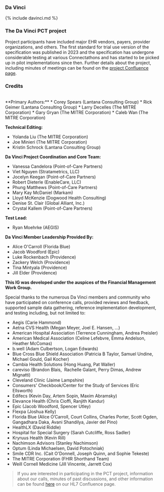 
### Da Vinci
{% include davinci.md %}


### The Da Vinci PCT project
 Project participants have included major EHR vendors, payers, provider organizations, and others.  The first standard for trial use version of the specification was published in 2023 and the specification has undergone considerable testing at various Connectathons and has started to be picked up in pilot implementations since then. Further details about the project, including minutes of meetings can be found on the [project Confluence page](https://confluence.hl7.org/spaces/DVP/pages/116460399/Patient+Cost+Transparency+PCT).


### Credits  
<br>
**Primary Authors:**
*	Corey Spears (Lantana Consulting Group)
*	Rick Geimer (Lantana Consulting Group)
*	Larry Decelles (The MITRE Corporation)
*	Gary Gryan (The MITRE Corporation)
*	Caleb Wan (The MITRE Corporation)

**Technical Editing:**
*	Yolanda Liu (The MITRE Corporation)
*	Joe Minieri (The MITRE Corporation)
*	Kristin Schrock (Lantana Consulting Group) 

**Da Vinci Project Coordination and Core Team:**
*	Vanessa Candelora (Point-of-Care Partners)
*	Viet Nguyen (Stratametrics, LLC)
*	Jocelyn Keegan (Point-of-Care Partners)
*	Robert Dieterle (EnableCare, LLC)
*	Phung Matthews (Point-of-Care Partners)
*	Mary Kay McDaniel (Markam)
*   Lloyd McKenzie (Dogwood Health Consulting)
*	Denise St. Clair (Global Alliant, Inc.)
*   Crystal Kallem (Point-of-Care Partners)

**Test Lead:**
*   Ryan Moehrke (AEGIS)

**Da Vinci Member Leadership Provided By:**
*	Alice O'Carroll (Florida Blue)
*	Jacob Woodford (Epic)
*	Luke Rockenbach (Providence)
*   Zackery Welch (Providence) 
*   Tina Mintyala (Providence) 
*   Jill Elder  (Providence) 


**This IG was developed under the auspices of the Financial Management Work Group.**

Special thanks to the numerous Da Vinci members and community who have participated on conference calls, provided reviews and feedback, supported sample data gathering, reference implementation development, and testing including, but not limited to:
*	Aegis (Carie Hammond)
*	Aetna CVS Health (Megan Meyer, Joel E. Hansen, …) 
*	American Hospital Association (Terrence Cunningham, Andrea Preisler)  
*	American Medical Association (Celine Lefebvre, Emma Andelson, Heather McComas) 
*	b.well (Adam Culbertson, Logan Edwards) 
*	Blue Cross Blue Shield Association (Patricia B Taylor, Samuel Undine, Michael Gould, Gail Kocher)
*	Cambia Health Solutions (Hong Huang, Pat Waller)
*	careviso (Brandon Blais,  Rachelle Galant, Perry Dimas, Andrew Mignatti)  
*	Cleveland Clinic (Jaime Lampshire)
*	Consumers' Checkbook/Center for the Study of Services (Eric Ellsworth) 
*   Edifecs (Kevin Day, Artem Sopin, Maxim Abramsky) 
*	Elevance Health (Chris Cioffi, Ranjith Kandur) 
*	Epic (Jacob Woodford, Spencer Utley) 
*	Flexpa (Joshua Kelly) 
*	Florida Blue (Alice O’Carroll, Court Collins, Charles Porter, Scott Ogden, Gangadhara Daka, Avani Shandilya, Javier del Pino)
*	HealthLX (David Riddle) 
*	Hospital for Special Surgery (Sarah Cutcliffe, Ross Sadler) 
*	Kryruus Health (Kevin Rill) 
*	Nachimson Advisors (Stanley Nachimson) 
*	Optum (Linda Michaelsen, David Potochniak) 
*	Smile CDR Inc. (Cait O'Donnell, Joseph Quinn, and Sophie Tekeste)
*	The MITRE Corporation (FHIR Shorthand Team) 
*	Weill Cornell Medicine (Jill Vincente, Jarrett Cox)


> If you are interested in participating in the PCT project, information about our calls, minutes of past discussions, and other information can be found [here](https://confluence.hl7.org/pages/viewpage.action?pageId=116460399) on our HL7 Confluence page.

 
